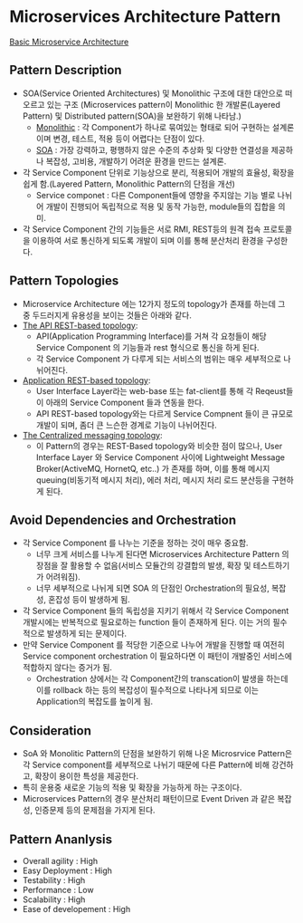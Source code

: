 # Microservices Architecture Pattern

[Basic Microservice Architecture](https://www.safaribooksonline.com/library/view/software-architecture-patterns/9781491971437/ch04.html)
## Pattern Description
- SOA(Service Oriented Architectures) 및 Monolithic 구조에 대한 대안으로
떠오르고 있는 구조 (Microservices pattern이 Monolithic 한 개발론(Layered Pattern)
 및 Distributed pattern(SOA)을 보완하기 위해 나타남.)
    - [Monolithic](https://blog.knoldus.com/2018/01/03/monolithic-v-s-microservices/) :
     각 Component가 하나로 묶여있는 형태로 되어 구현하는 설계론이며 변경, 테스트, 적용
     등이 어렵다는 단점이 있다.
    - [SOA](https://ko.wikipedia.org/wiki/%EC%84%9C%EB%B9%84%EC%8A%A4_%EC%A7%80%ED%96%A5_%EC%95%84%ED%82%A4%ED%85%8D%EC%B2%98) : 가장 강력하고, 평행하지 않은 수준의 추상화 및 다양한 연결성을 제공하나
    복잡성, 고비용, 개발하기 어려운 환경을 만드는 설계론.
- 각 Service Component 단위로 기능상으로 분리, 적용되어 개발의 효율성, 확장을
쉽게 함.(Layered Pattern, Monolithic Pattern의 단점을 개선)
    - Service componet : 다른 Component들에 영향을 주지않는 기능 별로 나뉘어
    개발이 진행되어 독립적으로 적용 및 동작 가능한, module들의 집합을 의미.
- 각 Service Component 간의 기능들은 서로 RMI, REST등의 원격 접속 프로토콜을
이용하여 서로 통신하게 되도록 개발이 되며 이를 통해 분산처리 환경을 구성한다.

## Pattern Topologies
- Microservice Architecture 에는 12가지 정도의 topology가 존재를 하는데 그 중
두드러지게 유용성을 보이는 것들은 아래와 같다.
- [The API REST-based topology](https://www.slideshare.net/RiccardoCardin/software-architecture-patterns-59866690):
    - API(Application Programming Interface)를 거쳐 각 요청들이 해당
    Service Component 의 기능들과 rest 형식으로 통신을 하게 된다.
    - 각 Service Component 가 다루게 되는 서비스의 범위는 매우 세부적으로 나뉘어진다.
- [Application REST-based topology](https://pt.slideshare.net/AssafGannon/software-architecture-patterns):
    - User Interface Layer라는 web-base 또는 fat-client를 통해 각 Reqeust들이
    아래의 Service Component 들과 연동을 한다.
    - API REST-based topology와는 다르게 Service Compnent 들이 큰 규모로
    개발이 되며, 좀더 큰 느슨한 경계로 기능이 나뉘어진다.
- [The Centralized messaging topology](https://www.safaribooksonline.com/library/view/software-architecture-patterns/9781491971437/ch04.html):
    - 이 Pattern의 경우는 REST-Based topology와 비슷한 점이 많으나, User Interface
    Layer 와 Service Component 사이에 Lightweight Message Broker(ActiveMQ, HornetQ, etc..)
    가 존재를 하며, 이를 통해 메시지 queuing(비동기적 메시지 처리), 에러 처리, 메시지 처리 로드
    분산등을 구현하게 된다.

## Avoid Dependencies and Orchestration
- 각 Service Component 를 나누는 기준을 정하는 것이 매우 중요함.
    - 너무 크게 서비스를 나누게 된다면 Microservices Architecture Pattern 의 장점을
잘 활용할 수 없음(서비스 모듈간의 강결합의 발생, 확장 및 테스트하기가 어려워짐).
    - 너무 세부적으로 나뉘게 되면 SOA 의 단점인 Orchestration의 필요성, 복잡성, 혼잡성 등이 발생하게 됨.
- 각 Service Component 들의 독립성을 지키기 위해서 각 Service Component 개발시에는
반복적으로 필요로하는 function 들이 존재하게 된다. 이는 거의 필수적으로 발생하게 되는 문제이다.
- 만약 Service Component 를 적당한 기준으로 나누어 개발을 진행할 때 여전히 Service component orchestration
이 필요하다면 이 패턴이 개발중인 서비스에 적합하지 않다는 증거가 됨.
    - Orchestration 상에서는 각 Component간의 transcation이 발생을 하는데 이를 rollback 하는 등의 복잡성이 필수적으로 나타나게 되므로 이는 Application의
복잡도를 높이게 됨.

## Consideration
- SoA 와 Monolitic Pattern의 단점을 보완하기 위해 나온 Microsrvice Pattern은
각 Service component를 세부적으로 나뉘기 때문에 다른 Pattern에 비해 강건하고, 확장이
용이한 특성을 제공한다.
- 특히 운용중 새로운 기능의 적용 및 확장을 가능하게 하는 구조이다.
- Microservices Pattern의 경우 분산처리 패턴이므로 Event Driven 과 같은
복잡성, 인증문제 등의 문제점을 가지게 된다.

## Pattern Ananlysis
- Overall agility : High
- Easy Deployment : High
- Testability : High
- Performance : Low
- Scalability : High
- Ease of developement : High
